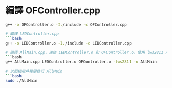 # 編譯 OFController.cpp
```bash
g++ -o OFController.o -I./include -c OFController.cpp

# 編譯 LEDController.cpp
```bash
g++ -o LEDController.o -I./include -c LEDController.cpp

# 編譯 AllMain.cpp，連結 LEDController.o 和 OFController.o，使用 lws2811 库，生成可執行文件 AllMain
```bash
g++ AllMain.cpp LEDController.o OFController.o -lws2811 -o AllMain

# 以超級用戶權限執行 AllMain
```bash
sudo ./AllMain
